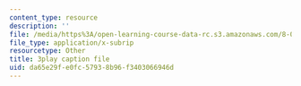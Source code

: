 ```yaml
---
content_type: resource
description: ''
file: /media/https%3A/open-learning-course-data-rc.s3.amazonaws.com/8-04-quantum-physics-i-spring-2016/da65e29fe0fc57938b96f3403066946d_GWMeYKUvj7Y.vtt
file_type: application/x-subrip
resourcetype: Other
title: 3play caption file
uid: da65e29f-e0fc-5793-8b96-f3403066946d
---
```

